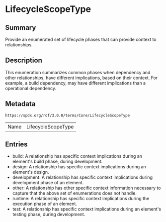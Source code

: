 <!-- Automatically generated by spec-parser v2.3.0 on 2024-07-09T17:43:37.025898+00:00 -->
<!-- SPDX-License-Identifier: Community-Spec-1.0 -->

# LifecycleScopeType

## Summary

Provide an enumerated set of lifecycle phases that can provide context to relationships.


## Description

This enumeration summarizes common phases when dependency and other relationships, have different implications, based on their context.  For example,  a build dependency, may have different implications than a operational dependency.


## Metadata

`https://spdx.org/rdf/3.0.0/terms/Core/LifecycleScopeType`


| | |
|---|---|
| Name | LifecycleScopeType |




## Entries

- build: A relationship has specific context implications during an element's build phase, during development.
- design: A relationship has specific context implications during an element's design.
- development: A relationship has specific context implications during development phase of an element.
- other: A relationship has other specific context information necessary to capture that the above set of enumerations does not handle.
- runtime: A relationship has specific context implications during the execution phase of an element.
- test: A relationship has specific context implications during an element's testing phase, during development.

